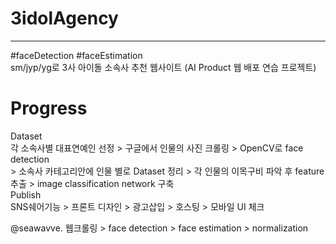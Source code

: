   # 3idolAgency  
  ----------------------------------
  #faceDetection #faceEstimation  
  sm/jyp/yg로 3사 아이돌 소속사 추천 웹사이트
  (AI Product 웹 배포 연습 프로젝트)


  # Progress

  Dataset  
  각 소속사별 대표연예인 선정 > 구글에서 인물의 사진 크롤링 > OpenCV로 face detection  
    > 소속사 카테고리안에 인물 별로 Dataset 정리 > 각 인물의 이목구비 파악 후 feature 추출 > image classification network 구축  
  Publish  
  SNS쉐어기능 > 프론트 디자인 > 광고삽입 > 호스팅 > 모바일 UI 체크  



@seawavve. 
웹크롤링 > face detection > face estimation > normalization
